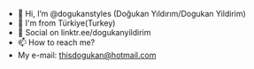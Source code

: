 - 👋 Hi, I’m @dogukanstyles (Doğukan Yıldırım/Dogukan Yildirim)
- 🌱 I'm from Türkiye(Turkey)
- 👀 Social on linktr.ee/dogukanyildirim
- 📫 How to reach me?
- My e-mail: thisdogukan@hotmail.com
<!---
dogukanstyles/dogukanstyles is a ✨ special ✨ repository because its `README.md` (this file) appears on your GitHub profile.
You can click the Preview link to take a look at your changes.
--->
